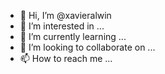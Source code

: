 - 👋 Hi, I’m @xavieralwin
- 👀 I’m interested in ...
- 🌱 I’m currently learning ...
- 💞️ I’m looking to collaborate on ...
- 📫 How to reach me ...

<!---
xavieralwin/xavieralwin is a ✨ special ✨ repository because its `README.md` (this file) appears on your GitHub profile.
You can click the Preview link to take a look at your changes.
--->
